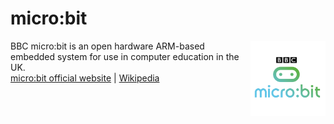 # micro:bit
<img src="bbcmicrobit.png" width="120" align="right" />

BBC micro:bit is an open hardware ARM-based embedded system for use in computer education in the UK.\
[micro:bit official website](https://microbit.org) | [Wikipedia](https://en.wikipedia.org/wiki/Micro_Bit)

